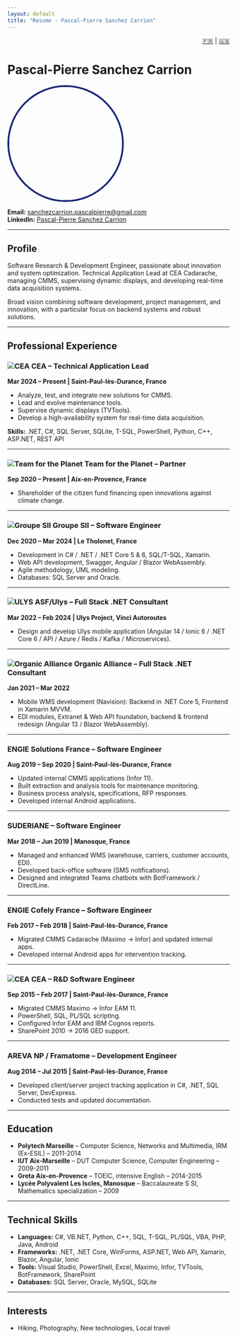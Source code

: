 ```yaml
---
layout: default
title: "Resume - Pascal-Pierre Sanchez Carrion"
---
```


<div align="right">
  <a href="/cv-github-pages/fr/">🇫🇷</a> | <a href="/cv-github-pages/en/">🇬🇧</a>
</div>

# Pascal-Pierre Sanchez Carrion
<img src="https://media.licdn.com/dms/image/v2/D4D03AQHK3ysyWwVEDQ/profile-displayphoto-shrink_400_400/B4DZUtkcFKGcAg-/0/1740226282801?e=1759363200&v=beta&t=vQy2CkQfq-0eiXBzHFwJ8ZIt8XMiANBkUihQhb2dkYU"     style="
        width: 16rem;
        height: 16rem;
        border-radius: 50%;
        border: 4px solid #1c2779;
        object-fit: cover;" />

**Email:** [sanchezcarrion.pascalpierre@gmail.com](mailto:sanchezcarrion.pascalpierre@gmail.com)  
**LinkedIn:** [Pascal-Pierre Sanchez Carrion](https://www.linkedin.com/in/pascalpierresanchezcarrion/)

---

## Profile

Software Research & Development Engineer, passionate about innovation and system optimization. Technical Application Lead at CEA Cadarache, managing CMMS, supervising dynamic displays, and developing real-time data acquisition systems.  

Broad vision combining software development, project management, and innovation, with a particular focus on backend systems and robust solutions.

---

## Professional Experience

### ![CEA](https://media.licdn.com/dms/image/v2/C4E0BAQEPVql0weI3Qg/company-logo_100_100/company-logo_100_100/0/1677003044696/cea_logo?e=1759363200&v=beta&t=6vXzkgq0MxwVTZKmDb9PCgeh1nbJCyE6UDw-NrUNFhI) CEA – Technical Application Lead
**Mar 2024 – Present | Saint-Paul-lès-Durance, France**

- Analyze, test, and integrate new solutions for CMMS.  
- Lead and evolve maintenance tools.  
- Supervise dynamic displays (TVTools).  
- Develop a high-availability system for real-time data acquisition.  

**Skills:** .NET, C#, SQL Server, SQLite, T-SQL, PowerShell, Python, C++, ASP.NET, REST API  

---

### ![Team for the Planet](https://media.licdn.com/dms/image/v2/C560BAQEa1RVp4n1JjA/company-logo_100_100/company-logo_100_100/0/1630586467289/time_for_the_planet_logo?e=1759968000&v=beta&t=0jnrufwqDZcT7nGnwTrNPhrjG8t0z0J5QPWick-prEM) Team for the Planet – Partner
**Sep 2020 – Present | Aix-en-Provence, France**

- Shareholder of the citizen fund financing open innovations against climate change.

---

### ![Groupe SII](https://media.licdn.com/dms/image/v2/C4E0BAQGQikS9Fd-3Kw/company-logo_100_100/company-logo_100_100/0/1631320379623?e=1759363200&v=beta&t=zzV0lDhCj966_UBcwMNeOIYPoY0BP35GW7-bwP-QVWE) Groupe SII – Software Engineer
**Dec 2020 – Mar 2024 | Le Tholonet, France**

- Development in C# / .NET / .NET Core 5 & 6, SQL/T-SQL, Xamarin.  
- Web API development, Swagger, Angular / Blazor WebAssembly.  
- Agile methodology, UML modeling.  
- Databases: SQL Server and Oracle.

---

### ![ULYS](https://media.licdn.com/dms/image/v2/D4E0BAQGHiCFf6cX4pQ/company-logo_100_100/company-logo_100_100/0/1714065518190/ulysfr_logo?e=1759968000&v=beta&t=Nd2DAVen7TOfloCLy0uSYCqQOS3O_j1reXbPOxMfjgQ) ASF/Ulys – Full Stack .NET Consultant
**Mar 2022 – Feb 2024 | Ulys Project, Vinci Autoroutes**

- Design and develop Ulys mobile application (Angular 14 / Ionic 6 / .NET Core 6 / API / Azure / Redis / Kafka / Microservices).

---

### ![Organic Alliance](https://media.licdn.com/dms/image/v2/C560BAQFsYtC65FVX8g/company-logo_100_100/company-logo_100_100/0/1630604263050/organic_alliance_logo?e=1759968000&v=beta&t=nI8fyV93PucyhD-x1yXMb599aUb1p9z7rvMO043cdjo) Organic Alliance – Full Stack .NET Consultant
**Jan 2021 – Mar 2022**

- Mobile WMS development (Navision): Backend in .NET Core 5, Frontend in Xamarin MVVM.  
- EDI modules, Extranet & Web API foundation, backend & frontend redesign (Angular 13 / Blazor WebAssembly).

---

### ENGIE Solutions France – Software Engineer
**Aug 2019 – Sep 2020 | Saint-Paul-lès-Durance, France**

- Updated internal CMMS applications (Infor 11).  
- Built extraction and analysis tools for maintenance monitoring.  
- Business process analysis, specifications, RFP responses.  
- Developed internal Android applications.

---

### SUDERIANE – Software Engineer
**Mar 2018 – Jun 2019 | Manosque, France**

- Managed and enhanced WMS (warehouse, carriers, customer accounts, EDI).  
- Developed back-office software (SMS notifications).  
- Designed and integrated Teams chatbots with BotFramework / DirectLine.

---

### ENGIE Cofely France – Software Engineer
**Feb 2017 – Feb 2018 | Saint-Paul-lès-Durance, France**

- Migrated CMMS Cadarache (Maximo → Infor) and updated internal apps.  
- Developed internal Android apps for intervention tracking.

---

### ![CEA](https://media.licdn.com/dms/image/v2/C4E0BAQEPVql0weI3Qg/company-logo_100_100/company-logo_100_100/0/1677003044696/cea_logo?e=1759363200&v=beta&t=6vXzkgq0MxwVTZKmDb9PCgeh1nbJCyE6UDw-NrUNFhI) CEA – R&D Software Engineer
**Sep 2015 – Feb 2017 | Saint-Paul-lès-Durance, France**

- Migrated CMMS Maximo → Infor EAM 11.  
- PowerShell, SQL, PL/SQL scripting.  
- Configured Infor EAM and IBM Cognos reports.  
- SharePoint 2010 → 2016 GED support.

---

### AREVA NP / Framatome – Development Engineer
**Aug 2014 – Jul 2015 | Saint-Paul-lès-Durance, France**

- Developed client/server project tracking application in C#, .NET, SQL Server, DevExpress.  
- Conducted tests and updated documentation.

---

## Education

- **Polytech Marseille** – Computer Science, Networks and Multimedia, IRM (Ex-ESIL) – 2011-2014  
- **IUT Aix-Marseille** – DUT Computer Science, Computer Engineering – 2009-2011  
- **Greta Aix-en-Provence** – TOEIC, intensive English – 2014-2015  
- **Lycée Polyvalent Les Iscles, Manosque** – Baccalaureate S SI, Mathematics specialization – 2009  

---

## Technical Skills

- **Languages:** C#, VB.NET, Python, C++, SQL, T-SQL, PL/SQL, VBA, PHP, Java, Android  
- **Frameworks:** .NET, .NET Core, WinForms, ASP.NET, Web API, Xamarin, Blazor, Angular, Ionic  
- **Tools:** Visual Studio, PowerShell, Excel, Maximo, Infor, TVTools, BotFramework, SharePoint  
- **Databases:** SQL Server, Oracle, MySQL, SQLite  

---

## Interests

- Hiking, Photography, New technologies, Local travel
